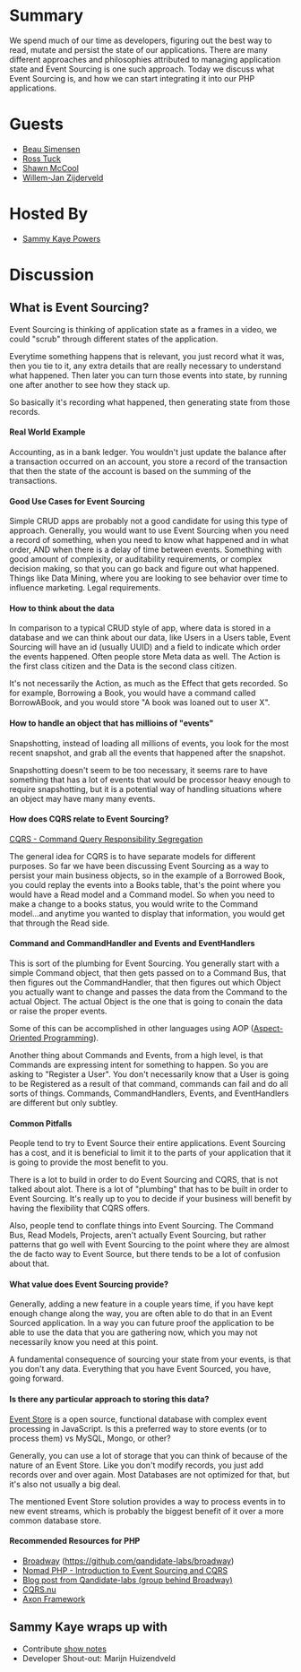 # Summary
We spend much of our time as developers, figuring out the best way to read, mutate and persist the state of our applications. There are many different approaches and philosophies attributed to managing application state and Event Sourcing is one such approach. Today we discuss what Event Sourcing is, and how we can start integrating it into our PHP applications.

# Guests
* [Beau Simensen](https://twitter.com/beausimensen)
* [Ross Tuck](https://twitter.com/rosstuck)
* [Shawn McCool](https://twitter.com/ShawnMcCool)
* [Willem-Jan Zijderveld](https://twitter.com/ZijderveldJw)

# Hosted By
* [Sammy Kaye Powers](https://twitter.com/SammyK)

# Discussion

## What is Event Sourcing?
Event Sourcing is thinking of application state as a frames in a video, we could "scrub" through different states of the application.

Everytime something happens that is relevant, you just record what it was, then you tie to it, any extra details that are really necessary to understand what happened. Then later you can turn those events into state, by running one after another to see how they stack up.

So basically it's recording what happened, then generating state from those records.

#### Real World Example
Accounting, as in a bank ledger. You wouldn't just update the balance after a transaction occurred on an account, you store a record of the transaction that then the state of the account is based on the summing of the transactions.

#### Good Use Cases for Event Sourcing
Simple CRUD apps are probably not a good candidate for using this type of approach. Generally, you would want to use Event Sourcing when you need a record of something, when you need to know what happened and in what order, AND when there is a delay of time between events. Something with good amount of complexity, or auditability requirements, or complex decision making, so that you can go back and figure out what happened. Things like Data Mining, where you are looking to see behavior over time to influence marketing. Legal requirements.

#### How to think about the data
In comparison to a typical CRUD style of app, where data is stored in a database and we can think about our data, like Users in a Users table, Event Sourcing will have an id (usually UUID) and a field to indicate which order the events happened. Often people store Meta data as well. The Action is the first class citizen and the Data is the second class citizen.

It's not necessarily the Action, as much as the Effect that gets recorded. So for example, Borrowing a Book, you would have a command called BorrowABook, and you would store "A book was loaned out to user X".

#### How to handle an object that has millioins of "events"
Snapshotting, instead of loading all millions of events, you look for the most recent snapshot, and grab all the events that happened after the snapshot.

Snapshotting doesn't seem to be too necessary, it seems rare to have something that has a lot of events that would be processor heavy enough to require snapshotting, but it is a potential way of handling situations where an object may have many many events.

#### How does CQRS relate to Event Sourcing?
[CQRS - Command Query Responsibility Segregation](http://martinfowler.com/bliki/CQRS.html)

The general idea for CQRS is to have separate models for different purposes. So far we have been discussing Event Sourcing as a way to persist your main business objects, so in the example of a Borrowed Book, you could replay the events into a Books table, that's the point where you would have a Read model and a Command model. So when you need to make a change to a books status, you would write to the Command model...and anytime you wanted to display that information, you would get that through the Read side.

#### Command and CommandHandler and Events and EventHandlers
This is sort of the plumbing for Event Sourcing. You generally start with a simple Command object, that then gets passed on to a Command Bus, that then figures out the CommandHandler, that then figures out which Object you actually want to change and passes the data from the Command to the actual Object. The actual Object is the one that is going to conain the data or raise the proper events.

Some of this can be accomplished in other languages using AOP ([Aspect-Oriented Programming](https://en.wikipedia.org/wiki/Aspect-oriented_programming)).

Another thing about Commands and Events, from a high level, is that Commands are expressing intent for something to happen. So you are asking to  "Register a User". You don't necessarily know that a User is going to be Registered as a result of that command, commands can fail and do all sorts of things. Commands, CommandHandlers, Events, and EventHandlers are different but only subtley.

#### Common Pitfalls
People tend to try to Event Source their entire applications. Event Sourcing has a cost, and it is beneficial to limit it to the parts of your application that it is going to provide the most benefit to you.

There is a lot to build in order to do Event Sourcing and CQRS, that is not talked about alot. There is a lot of "plumbing" that has to be built in order to Event Sourcing. It's really up to you to decide if your business will benefit by having the flexibility that CQRS offers.

Also, people tend to conflate things into Event Sourcing. The Command Bus, Read Models, Projects, aren't actually Event Sourcing, but rather patterns that go well with Event Sourcing to the point where they are almost the de facto way to Event Source, but there tends to be a lot of confusion about that.

#### What value does Event Sourcing provide?
Generally, adding a new feature in a couple years time, if you have kept enough change along the way, you are often able to do that in an Event Sourced application. In a way you can future proof the application to be able to use the data that you are gathering now, which you may not necessarily know you need at this point.

A fundamental consequence of sourcing your state from your events, is that you don't any data. Everything that you have Event Sourced, you have, going forward.

#### Is there any particular approach to storing this data?
[Event Store](https://geteventstore.com/) is a open source, functional database with complex event processing in JavaScript. Is this a preferred way to store events (or to process them) vs MySQL, Mongo, or other?

Generally, you can use a lot of storage that you can think of because of the nature of an Event Store. Like you don't modify records, you just add records over and over again. Most Databases are not optimized for that, but it's also not usually a big deal.

The mentioned Event Store solution provides a way to process events in to new event streams, which is probably the biggest benefit of it over a more common database store.

#### Recommended Resources for PHP
* [Broadway](https://github.com/qandidate-labs/broadway) (https://github.com/qandidate-labs/broadway)
* [Nomad PHP - Introduction to Event Sourcing and CQRS](https://nomadphp.com/product/introduction-event-sourcing-cqrs/)
* [Blog post from Qandidate-labs (group behind Broadway)](http://labs.qandidate.com/blog/2014/08/26/broadway-our-cqrs-es-framework-open-sourced/)
* [CQRS.nu](http://cqrs.nu/)
* [Axon Framework](http://www.axonframework.org/)

## Sammy Kaye wraps up with
* Contribute [show notes](https://github.com/PHPRoundtable/show-notes/)
* Developer Shout-out: Marijn Huizendveld








